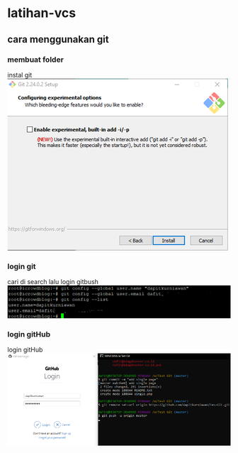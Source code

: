 # latihan-vcs

## cara menggunakan git

### membuat folder
instal git
![ing](ss/1.png)

### login git
cari di search lalu login gitbush
![ing](ss/2.png)

### login gitHub 
login gitHub 
![ing](ss/3.png)
